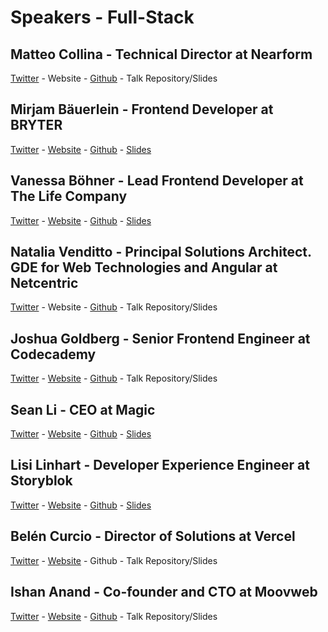 # Speakers - Full-Stack

## Matteo Collina - Technical Director at Nearform
[Twitter](https://twitter.com/matteocollina) - Website - [Github](https://github.com/mcollina) - Talk Repository/Slides

## Mirjam Bäuerlein - Frontend Developer at BRYTER
[Twitter](https://twitter.com/mirjam_diala) - [Website](https://programmiri.rocks/) - [Github](https://github.com/programmiri/) - [Slides](https://speakerdeck.com/programmiri/implementing-a-test-suite-in-an-existing-frontend-application)

## Vanessa Böhner - Lead Frontend Developer at The Life Company
[Twitter](https://twitter.com/vannsl) - [Website](https://vannsl.io/) - [Github](https://github.com/vannsl/) - [Slides](https://www.slideshare.net/VanessaBhner/microfrontends-the-good-the-bad-and-the-ugly)

## Natalia Venditto - Principal Solutions Architect. GDE for Web Technologies and Angular at Netcentric
[Twitter](https://twitter.com/AnfibiaCreativa) - Website - [Github](https://github.com/anfibiacreativa) - Talk Repository/Slides

## Joshua Goldberg - Senior Frontend Engineer at Codecademy
[Twitter](https://twitter.com/JoshuaKGoldberg) - [Website](https://www.joshuakgoldberg.com/) - [Github](https://github.com/joshuakgoldberg) - Talk Repository/Slides

## Sean Li - CEO at Magic
[Twitter](https://twitter.com/_seanli) - [Website](https://magic.link/) - [Github](https://github.com/seanli) - [Slides](https://docs.google.com/presentation/d/1f213h0_6Uvte2dIEnx1RPmQKMwxIEKLf-JY_1g38lQ4/edit#slide=id.p)

## Lisi Linhart - Developer Experience Engineer at Storyblok
[Twitter](https://twitter.com/lisi_linhart) - [Website](https://t.co/Qmt3oYUq0T?amp=1) - [Github](https://github.com/lisilinhart) - [Slides](https://noti.st/lisi/xzo0SU/skys-the-limit-headless-ecommerce-with-next-js)

## Belén Curcio - Director of Solutions at Vercel
[Twitter](https://twitter.com/okbel) - [Website](https://curcio.be/) - Github - Talk Repository/Slides

## Ishan Anand - Co-founder and CTO at Moovweb
[Twitter](https://twitter.com/ianand) - [Website](https://www.ishananand.com/) - [Github](https://github.com/ianand) - Talk Repository/Slides
